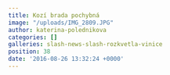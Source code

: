 ```yaml
---
title: Kozí brada pochybná
image: "/uploads/IMG_2809.JPG"
author: katerina-polednikova
categories: []
galleries: slash-news-slash-rozkvetla-vinice
position: 38
date: '2016-08-26 13:32:24 +0000'
---
```

